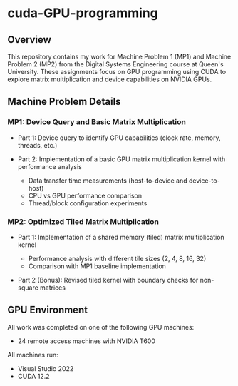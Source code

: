 # cuda-GPU-programming

## Overview
This repository contains my work for Machine Problem 1 (MP1) and Machine Problem 2 (MP2) from the Digital Systems Engineering course at Queen's University. These assignments focus on GPU programming using CUDA to explore matrix multiplication and device capabilities on NVIDIA GPUs.

## Machine Problem Details
### MP1: Device Query and Basic Matrix Multiplication
- Part 1: Device query to identify GPU capabilities (clock rate, memory, threads, etc.)
- Part 2: Implementation of a basic GPU matrix multiplication kernel with performance analysis
  
    - Data transfer time measurements (host-to-device and device-to-host)
    - CPU vs GPU performance comparison
    - Thread/block configuration experiments

### MP2: Optimized Tiled Matrix Multiplication
- Part 1: Implementation of a shared memory (tiled) matrix multiplication kernel
  
    - Performance analysis with different tile sizes (2, 4, 8, 16, 32)
    - Comparison with MP1 baseline implementation

- Part 2 (Bonus): Revised tiled kernel with boundary checks for non-square matrices

## GPU Environment
All work was completed on one of the following GPU machines:
  - 24 remote access machines with NVIDIA T600

All machines run:
  - Visual Studio 2022
  - CUDA 12.2
